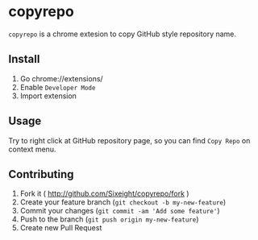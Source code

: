 # copyrepo

`copyrepo` is a chrome extesion to copy GitHub style repository name.

## Install

1. Go chrome://extensions/
2. Enable `Developer Mode`
3. Import extension

## Usage

Try to right click at GitHub repository page, so you can find `Copy Repo` on context menu.

## Contributing

1. Fork it ( http://github.com/Sixeight/copyrepo/fork )
2. Create your feature branch (`git checkout -b my-new-feature`)
3. Commit your changes (`git commit -am 'Add some feature'`)
4. Push to the branch (`git push origin my-new-feature`)
5. Create new Pull Request

